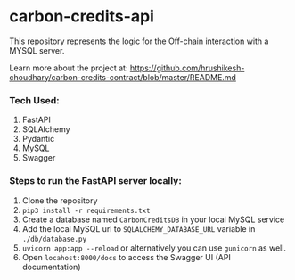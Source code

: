 # carbon-credits-api
This repository represents the logic for the Off-chain interaction with a MYSQL server.

Learn more about the project at: https://github.com/hrushikesh-choudhary/carbon-credits-contract/blob/master/README.md

### Tech Used:
1. FastAPI
2. SQLAlchemy
3. Pydantic
4. MySQL
5. Swagger


### Steps to run the FastAPI server locally:
1. Clone the repository
2. `pip3 install -r requirements.txt`
3. Create a database named `CarbonCreditsDB` in your local MySQL service
4. Add the local MySQL url to `SQLALCHEMY_DATABASE_URL` variable in `./db/database.py`
5. `uvicorn app:app --reload` or alternatively you can use `gunicorn` as well.
6. Open `locahost:8000/docs` to access the Swagger UI (API documentation)
